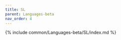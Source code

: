 ```yaml
---
title: SL
parent: Languages-beta
nav_order: 4
---
```


{% include common/Languages-beta/SL/index.md %}
